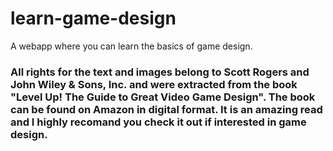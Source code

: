 # learn-game-design
 A webapp where you can learn the basics of game design. 

 ### All rights for the text and images belong to Scott Rogers and John Wiley & Sons, Inc. and were extracted from the book "Level Up! The Guide to Great Video Game Design". The book can be found on Amazon in digital format. It is an amazing read and I highly recomand you check it out if interested in game design.
